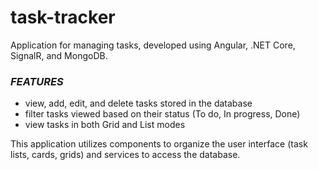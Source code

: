 # task-tracker
Application for managing tasks, developed using Angular, .NET Core, SignalR, and MongoDB. 

### _FEATURES_ 
- view, add, edit, and delete tasks stored in the database
- filter tasks viewed based on their status (To do, In progress, Done)
- view tasks in both Grid and List modes

This application utilizes components to organize the user interface (task lists, cards, grids) and services to access the database.
